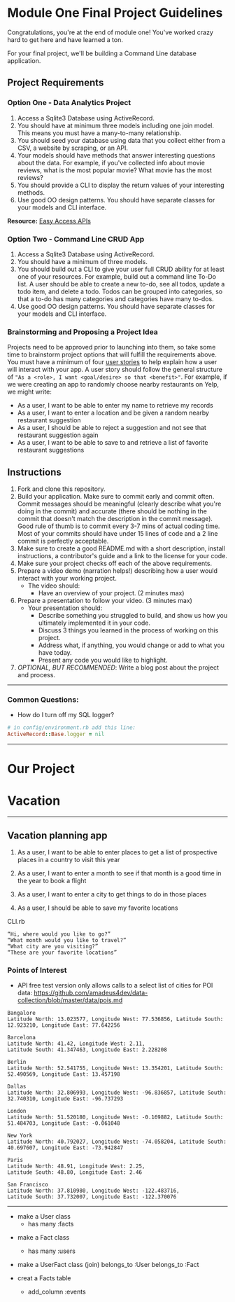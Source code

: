 # Module One Final Project Guidelines

Congratulations, you're at the end of module one! You've worked crazy hard to get here and have learned a ton.

For your final project, we'll be building a Command Line database application.

## Project Requirements

### Option One - Data Analytics Project

1. Access a Sqlite3 Database using ActiveRecord.
2. You should have at minimum three models including one join model. This means you must have a many-to-many relationship.
3. You should seed your database using data that you collect either from a CSV, a website by scraping, or an API.
4. Your models should have methods that answer interesting questions about the data. For example, if you've collected info about movie reviews, what is the most popular movie? What movie has the most reviews?
5. You should provide a CLI to display the return values of your interesting methods.  
6. Use good OO design patterns. You should have separate classes for your models and CLI interface.

  **Resource:** [Easy Access APIs](https://github.com/learn-co-curriculum/easy-access-apis)

### Option Two - Command Line CRUD App

1. Access a Sqlite3 Database using ActiveRecord.
2. You should have a minimum of three models.
3. You should build out a CLI to give your user full CRUD ability for at least one of your resources. For example, build out a command line To-Do list. A user should be able to create a new to-do, see all todos, update a todo item, and delete a todo. Todos can be grouped into categories, so that a to-do has many categories and categories have many to-dos.
4. Use good OO design patterns. You should have separate classes for your models and CLI interface.

### Brainstorming and Proposing a Project Idea

Projects need to be approved prior to launching into them, so take some time to brainstorm project options that will fulfill the requirements above.  You must have a minimum of four [user stories](https://en.wikipedia.org/wiki/User_story) to help explain how a user will interact with your app.  A user story should follow the general structure of `"As a <role>, I want <goal/desire> so that <benefit>"`. For example, if we were creating an app to randomly choose nearby restaurants on Yelp, we might write:

* As a user, I want to be able to enter my name to retrieve my records
* As a user, I want to enter a location and be given a random nearby restaurant suggestion
* As a user, I should be able to reject a suggestion and not see that restaurant suggestion again
* As a user, I want to be able to save to and retrieve a list of favorite restaurant suggestions

## Instructions

1. Fork and clone this repository.
2. Build your application. Make sure to commit early and commit often. Commit messages should be meaningful (clearly describe what you're doing in the commit) and accurate (there should be nothing in the commit that doesn't match the description in the commit message). Good rule of thumb is to commit every 3-7 mins of actual coding time. Most of your commits should have under 15 lines of code and a 2 line commit is perfectly acceptable.
3. Make sure to create a good README.md with a short description, install instructions, a contributor's guide and a link to the license for your code.
4. Make sure your project checks off each of the above requirements.
5. Prepare a video demo (narration helps!) describing how a user would interact with your working project.
    * The video should:
      - Have an overview of your project. (2 minutes max)
6. Prepare a presentation to follow your video. (3 minutes max)
    * Your presentation should:
      - Describe something you struggled to build, and show us how you ultimately implemented it in your code.
      - Discuss 3 things you learned in the process of working on this project.
      - Address what, if anything, you would change or add to what you have today.
      - Present any code you would like to highlight.   
7. *OPTIONAL, BUT RECOMMENDED*: Write a blog post about the project and process.

---
### Common Questions:
- How do I turn off my SQL logger?
```ruby
# in config/environment.rb add this line:
ActiveRecord::Base.logger = nil
```
---

# Our Project

# Vacation
---
## Vacation planning app

1. As a user, I want to be able to enter places  to get a list of prospective places in a country to visit this year

2. As a user, I want to enter a month to see if that month is a good time in the year to book a flight

3. As a user, I want to enter a city to get things to do in those places

4. As a user, I should be able to save my favorite locations

CLI.rb
```
“Hi, where would you like to go?”
“What month would you like to travel?”
“What city are you visiting?”
“These are your favorite locations”
```
### Points of Interest
* API free test version only allows calls to a select list of cities for POI data: https://github.com/amadeus4dev/data-collection/blob/master/data/pois.md
```
Bangalore
Latitude North: 13.023577, Longitude West: 77.536856, Latitude South: 12.923210, Longitude East: 77.642256

Barcelona
Latitude North: 41.42, Longitude West: 2.11, 
Latitude South: 41.347463, Longitude East: 2.228208

Berlin
Latitude North: 52.541755, Longitude West: 13.354201, Latitude South: 52.490569, Longitude East: 13.457198

Dallas
Latitude North: 32.806993, Longitude West: -96.836857, Latitude South: 32.740310, Longitude East: -96.737293

London
Latitude North: 51.520180, Longitude West: -0.169882, Latitude South: 51.484703, Longitude East: -0.061048

New York
Latitude North: 40.792027, Longitude West: -74.058204, Latitude South: 40.697607, Longitude East: -73.942847

Paris
Latitude North: 48.91, Longitude West: 2.25, 
Latitude South: 48.80, Longitude East: 2.46

San Francisco
Latitude North: 37.810980, Longitude West: -122.483716, 
Latitude South: 37.732007, Longitude East: -122.370076

```
---



* make a User class
    - has many :facts

<!-- * TimePeriod class
    - a historical time period
    - can have many facts
    - e.g., Roman, greek, China, India, Australia -->

* make a Fact class
    - has many :users

* make a UserFact class (join)
    belongs_to :User
    belongs_to :Fact

* creat a Facts table
    - add_column :events


